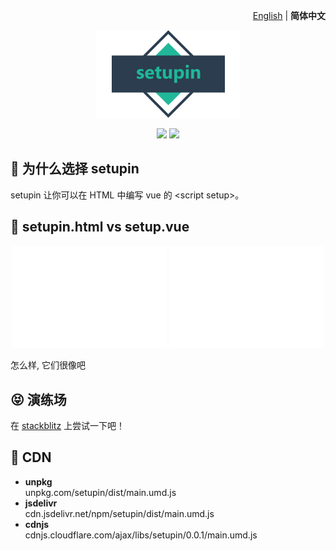 <p align="right">
  <a href="./README.md">English</a> | <b>简体中文</b>
</p>

<p align="center"><img src="./docs/logo.png"></p>

<p align="center">
<a href="https://npmjs.com/package/setupin"><img src="https://img.shields.io/npm/v/setupin"></a>
<a href="https://stackblitz.com/edit/setupin-sample?file=index.html"><img src="https://img.shields.io/badge/Open%20in%20StackBlitz-blue"></a>
</p>

## 🤔 为什么选择 setupin

setupin 让你可以在 HTML 中编写 vue 的 \<script setup>。

## 🤯 setupin.html vs setup.vue

<p align="center">
  <img src="/docs/svgs/setup.vue.svg" width="49%">
  <img src="/docs/svgs/setupin.html.svg" width="49%">
</p>

怎么样, 它们很像吧

## 😝 演练场

在 [stackblitz](https://stackblitz.com/edit/setupin-sample?file=index.html)
上尝试一下吧！

## 🥐 CDN

- **unpkg**\
  unpkg.com/setupin/dist/main.umd.js
- **jsdelivr**\
  cdn.jsdelivr.net/npm/setupin/dist/main.umd.js
- **cdnjs**\
  cdnjs.cloudflare.com/ajax/libs/setupin/0.0.1/main.umd.js
